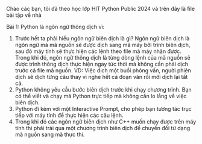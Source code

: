 Chào các bạn, tôi đã theo học lớp HIT Python Public 2024 và trên đây là file bài tập về nhà

Bài 1:
Python là ngôn ngữ thông dịch vì:
1. Trước hết ta phải hiểu ngôn ngữ biên dịch là gì? Ngôn ngữ biên dịch là ngôn ngữ mà mã nguồn sẽ được dịch sang mã máy bởi trình biên dịch, sau đó máy tính sẽ thực hiện các lệnh theo file mã máy nhận được. Trong khi đó, ngôn ngữ thông dịch là từng dòng lệnh của mã nguồn sẽ được trình thông dịch thực hiện ngay tức thời mà không cần phải dịch trước cả file mã nguồn.
VD: Việc dịch một buổi phỏng vấn, người phiên dịch sẽ dịch từng câu thay vì nghe hết cả đoạn văn rồi mới dịch lại tất cả.
2. Python không yêu cầu bước biên dịch trước khi chạy chương trình. Bạn có thể viết và chạy mã Python trực tiếp mà không cần lo lắng về việc biên dịch.
3. Python đi kèm với một Interactive Prompt, cho phép bạn tương tác trục tiếp với máy tính để thực hiện các câu lệnh.
4. Trong khi đó các ngôn ngữ biên dịch như C++ muốn chạy được trên máy tính thì phải trải qua một chương trình biên dịch để chuyển đổi từ dạng mã nguồn sang mã thực thi.
